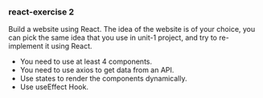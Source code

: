 ### react-exercise 2

Build a website using React. The idea of the website is of your choice, you can pick the same idea that you use in unit-1 project, and try to re-implement it using React.

* You need to use at least 4 components.
* You need to use axios to get data from an API.
* Use states to render the components dynamically.
* Use useEffect Hook.

